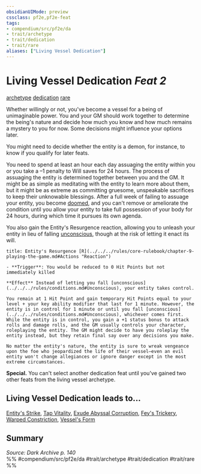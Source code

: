 ```yaml
---
obsidianUIMode: preview
cssclass: pf2e,pf2e-feat
tags:
- compendium/src/pf2e/da
- trait/archetype
- trait/dedication
- trait/rare
aliases: ["Living Vessel Dedication"]
---
```

# Living Vessel Dedication  *Feat 2*  
[archetype](../../Rules/traits/archetype.md)  [dedication](../../Rules/traits/dedication.md)  [rare](../../Rules/traits/rare.md)  


Whether willingly or not, you've become a vessel for a being of unimaginable power. You and your GM should work together to determine the being's nature and decide how much you know and how much remains a mystery to you for now. Some decisions might influence your options later.

You might need to decide whether the entity is a demon, for instance, to know if you qualify for later feats.

You need to spend at least an hour each day assuaging the entity within you or you take a –1 penalty to Will saves for 24 hours. The process of assuaging the entity is determined together between you and the GM. It might be as simple as meditating with the entity to learn more about them, but it might be as extreme as committing gruesome, unspeakable sacrifices to keep their unknowable blessings. After a full week of failing to assuage your entity, you become [doomed](../../Rules/conditions.md#Doomed), and you can't remove or ameliorate the condition until you allow your entity to take full possession of your body for 24 hours, during which time it pursues its own agenda.

You also gain the Entity's Resurgence reaction, allowing you to unleash your entity in lieu of falling [unconscious](../../Rules/conditions.md#Unconscious), though at the risk of letting it enact its will.

```ad-embed-ability
title: Entity's Resurgence [R](../../../rules/core-rulebook/chapter-9-playing-the-game.md#Actions "Reaction")

- **Trigger**: You would be reduced to 0 Hit Points but not immediately killed

**Effect** Instead of letting you fall [unconscious](../../../rules/conditions.md#Unconscious), your entity takes control.

You remain at 1 Hit Point and gain temporary Hit Points equal to your level + your key ability modifier that last for 1 minute. However, the entity is in control for 1 minute or until you fall [unconscious](../../../rules/conditions.md#Unconscious), whichever comes first. While the entity is in control, you gain a +1 status bonus to attack rolls and damage rolls, and the GM usually controls your character, roleplaying the entity. The GM might decide to have you roleplay the entity instead, but they retain final say over any decisions you make.

No matter the entity's nature, the entity is sure to wreak vengeance upon the foe who jeopardized the life of their vessel—even an evil entity won't change allegiances or ignore danger except in the most extreme circumstances.
```

**Special.** You can't select another dedication feat until you've gained two other feats from the living vessel archetype.

## Living Vessel Dedication leads to...

[Entity's Strike](entitys-strike-da.md), [Tap Vitality](tap-vitality-da.md), [Exude Abyssal Corruption](exude-abyssal-corruption-da.md), [Fey's Trickery](feys-trickery-da.md), [Warped Constriction](warped-constriction-da.md), [Vessel's Form](vessels-form-da.md)

## Summary

*Source: Dark Archive p. 140*  
%% #compendium/src/pf2e/da #trait/archetype #trait/dedication #trait/rare %%
